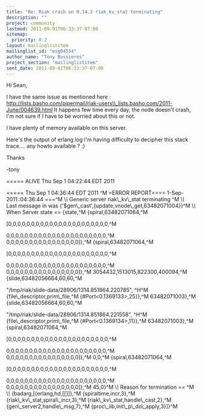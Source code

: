 ```yaml
---
title: "Re: Riak crash on 0.14.2 riak_kv_stat terminating"
description: ""
project: community
lastmod: 2011-09-01T06:33:37-07:00
sitemap:
  priority: 0.2
layout: mailinglistitem
mailinglist_id: "msg04554"
author_name: "Tony Bussieres"
project_section: "mailinglistitem"
sent_date: 2011-09-01T06:33:37-07:00
---
```



Hi Sean,

I have the same issue as mentioned here :
http://lists.basho.com/pipermail/riak-users\\_lists.basho.com/2011-June/004639.html
It happens few time every day, the node doesn't crash, I'm not sure if I
have to be worried about this or not.

I have plenty of memory available on this server.

Here's the output of erlang.log
I'm having difficulty to decipher this stack trace.... any howto available ?
:)

Thanks

-tony

===== ALIVE Thu Sep 1 04:22:44 EDT 2011

===== Thu Sep 1 04:36:44 EDT 2011
^M
=ERROR REPORT==== 1-Sep-2011::04:36:44 ===^M
\\*\\* Generic server riak\\_kv\\_stat terminating ^M
\\*\\* Last message in was {'$gen\\_cast',{update,vnode\\_get,63482071004}}^M
\\*\\* When Server state == {state,^M
 {spiral,63482071064,^M

[0,0,0,0,0,0,0,0,0,0,0,0,0,0,0,0,0,0,0,0,0,0,^M

0,0,0,0,0,0,0,0,0,0,0,0,0,0,0,0,0,0,0,0,0,0,^M
 0,0,0,0,0,0,0,0,0,0,0,0,0,0,0,0]},^M
 {spiral,63482071064,^M

[0,0,0,0,0,0,0,0,0,0,0,0,0,0,0,0,0,0,0,0,0,0,^M

0,0,0,0,0,0,0,0,0,0,0,0,0,0,0,0,0,0,0,0,0,0,^M
 0,0,0,0,0,0,0,0,0,0,0,0,0,0,0,0]},^M
 3054432,1513015,822300,400094,^M
 {slide,63482056664,60,60,^M

"/tmp/riak/slide-data/28906/1314.851864.220785", ^H^M
 {file\\_descriptor,prim\\_file,^M
 {#Port&lt;0.1369133&gt;,25}},^M
 63482071003},^M
 {slide,63482056664,60,60,^M

"/tmp/riak/slide-data/28906/1314.851864.221558", ^H^M
 {file\\_descriptor,prim\\_file,^M
 {#Port&lt;0.1369134&gt;,11}},^M
 63482071003},^M
 {spiral,63482071064,^M

[0,0,0,0,0,0,0,0,0,0,0,0,0,0,0,0,0,0,0,0,0,0,^M

0,0,0,0,0,0,0,0,0,0,0,0,0,0,0,0,0,0,0,0,0,0,^M
 0,0,0,0,0,0,0,0,0,0,0,0,0,0,0,0]},^M
 0,0,^M
 {spiral,63482071064,^M

[0,0,0,0,0,0,0,0,0,0,0,0,0,0,0,0,0,0,0,0,0,0,^M

0,0,0,0,0,0,0,0,0,0,0,0,0,0,0,0,0,0,0,0,0,0,^M
 0,0,0,0,0,0,0,0,0,0,0,0,0,0,0,0]},^M
 45,0}^M
\\*\\* Reason for termination == ^M
\\*\\* {badarg,[{erlang,hd,[[]]},^M
 {spiraltime,incr,3},^M
 {riak\\_kv\\_stat,spiral\\_incr,3},^M
 {riak\\_kv\\_stat,handle\\_cast,2},^M
 {gen\\_server2,handle\\_msg,7},^M
 {proc\\_lib,init\\_p\\_do\\_apply,3}]}^M

